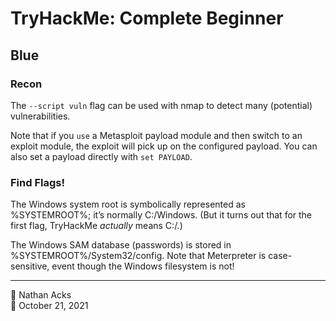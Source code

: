 # TryHackMe: Complete Beginner

## Blue

### Recon

The `--script vuln` flag can be used with nmap to detect many (potential) vulnerabilities.

Note that if you `use` a Metasploit payload module and then switch to an exploit module, the exploit will pick up on the configured payload. You can also set a payload directly with `set PAYLOAD`.

### Find Flags!

The Windows system root is symbolically represented as %SYSTEMROOT%; it’s normally C:/Windows. (But it turns out that for the first flag, TryHackMe *actually* means C:/.)

The Windows SAM database (passwords) is stored in %SYSTEMROOT%/System32/config. Note that Meterpreter is case-sensitive, event though the Windows filesystem is not!

- - - -

👤 Nathan Acks  
📅 October 21, 2021
